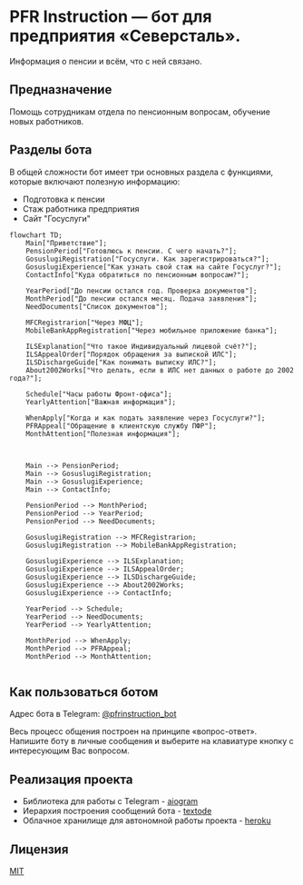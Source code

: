 # **PFR Instruction** — бот для предприятия «Северсталь».
Информация о пенсии и всём, что с ней связано.

## Предназначение
Помощь сотрудникам отдела по пенсионным вопросам, обучение новых работников.

## Разделы бота
В общей сложности бот имеет три основных раздела с функциями, которые включают полезную информацию:
- Подготовка к пенсии
- Стаж работника предприятия
- Сайт "Госуслуги"

```mermaid
flowchart TD;
    Main["Приветствие"];
    PensionPeriod["Готовлюсь к пенсии. С чего начать?"];
    GosuslugiRegistration["Госyслуги. Как зарегистрироваться?"];
    GosuslugiExperience["Как узнать свой стаж на сайте Госуслуг?"];
    ContactInfo["Куда обратиться по пенсионным вопросам?"];

    YearPeriod["До пенсии остался год. Проверка документов"];
    MonthPeriod["До пенсии остался месяц. Подача заявления"];
    NeedDocuments["Список документов"];

    MFCRegistrarion["Через МФЦ"];
    MobileBankAppRegistration["Через мобильное приложение банка"];

    ILSExplanation["Что такое Индивидуальный лицевой счёт?"];
    ILSAppealOrder["Порядок обращения за выпиской ИЛС"];
    ILSDischargeGuide["Как понимать выписку ИЛС?"];
    About2002Works["Что делать, если в ИЛС нет данных о работе до 2002 года?"];

    Schedule["Часы работы Фронт-офиса"];
    YearlyAttention["Важная информация"];

    WhenApply["Когда и как подать заявление через Госуслуги?"];
    PFRAppeal["Обращение в клиентскую службу ПФР"];
    MonthAttention["Полезная информация"];



    Main --> PensionPeriod;
    Main --> GosuslugiRegistration;
    Main --> GosuslugiExperience;
    Main --> ContactInfo;

    PensionPeriod --> MonthPeriod;
    PensionPeriod --> YearPeriod;
    PensionPeriod --> NeedDocuments;

    GosuslugiRegistration --> MFCRegistrarion;
    GosuslugiRegistration --> MobileBankAppRegistration;

    GosuslugiExperience --> ILSExplanation;
    GosuslugiExperience --> ILSAppealOrder;
    GosuslugiExperience --> ILSDischargeGuide;
    GosuslugiExperience --> About2002Works;
    GosuslugiExperience --> ContactInfo;

    YearPeriod --> Schedule;
    YearPeriod --> NeedDocuments;
    YearPeriod --> YearlyAttention;

    MonthPeriod --> WhenApply;
    MonthPeriod --> PFRAppeal;
    MonthPeriod --> MonthAttention;
    
```

## Как пользоваться ботом
Адрес бота в Telegram: [@pfrinstruction_bot](https://t.me/pfrinstruction_bot)

Весь процесс общения построен на принципе «вопрос-ответ». 
Напишите боту в личные сообщения и выберите на клавиатуре кнопку с 
интересующим Вас вопросом.

## Реализация проекта
- Библиотека для работы с Telegram - [aiogram](https://github.com/aiogram/aiogram)
- Иерархия построения сообщений бота - [textode](https://github.com/Masynchin/textode)
- Облачное хранилище для автономной работы проекта - [heroku](https://heroku.com)

## Лицензия
[MIT](https://github.com/bullbesh/pfr_instruction/blob/main/license.md)
